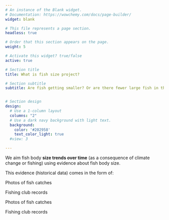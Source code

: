 ```yaml
---
# An instance of the Blank widget.
# Documentation: https://wowchemy.com/docs/page-builder/
widget: blank

# This file represents a page section.
headless: true

# Order that this section appears on the page.
weight: 5

# Activate this widget? true/false
active: true

# Section title
title: What is fish size project?

# Section subtitle
subtitle: Are fish getting smaller? Or are there fewer large fish in the sea?


# Section design
design:
  # Use a 1-column layout
  columns: "2"
  # Use a dark navy background with light text.
  background:
    color: '#202958'
    text_color_light: true
  #view: 3

---
```


We aim fish body **size trends over time** (as a consequence of climate change or fishing) using evidence about fish body size. 

This evidence (historical data) comes in the form of:

Photos of fish catches

Fishing club records

Photos of fish catches

Fishing club records

